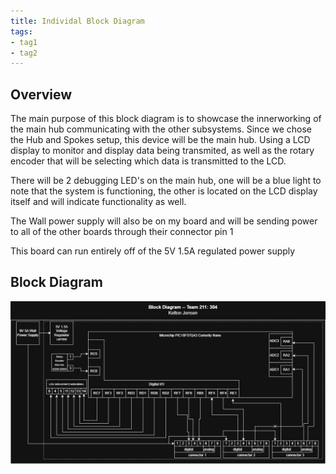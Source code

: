 ```yaml
---
title: Individal Block Diagram
tags:
- tag1
- tag2
---
```

## Overview
The main purpose of this block diagram is to showcase the innerworking of the main hub communicating with the other subsystems. Since we chose the Hub and Spokes setup, this device will be the main hub. Using a LCD display to monitor and display data being transmited, as well as the rotary encoder that will be selecting which data is transmitted to the LCD.

There will be 2 debugging LED's on the main hub, one will be a blue light to note that the system is functioning, the other is located on the LCD display itself and will indicate functionality as well.

The Wall power supply will also be on my board and will be sending power to all of the other boards through their connector pin 1

This board can run entirely off of the 5V 1.5A regulated power supply
## Block Diagram
![](IndividualBlockKJensen.drawio.png)

